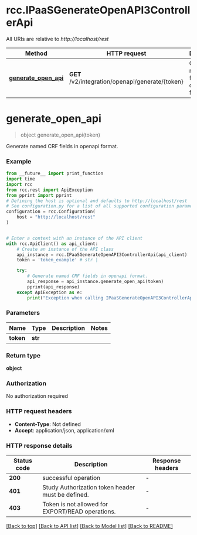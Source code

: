 # rcc.IPaaSGenerateOpenAPI3ControllerApi

All URIs are relative to *http://localhost/rest*

Method | HTTP request | Description
------------- | ------------- | -------------
[**generate_open_api**](IPaaSGenerateOpenAPI3ControllerApi.md#generate_open_api) | **GET** /v2/integration/openapi/generate/{token} | Generate named CRF fields in openapi format.


# **generate_open_api**
> object generate_open_api(token)

Generate named CRF fields in openapi format.

### Example

```python
from __future__ import print_function
import time
import rcc
from rcc.rest import ApiException
from pprint import pprint
# Defining the host is optional and defaults to http://localhost/rest
# See configuration.py for a list of all supported configuration parameters.
configuration = rcc.Configuration(
    host = "http://localhost/rest"
)


# Enter a context with an instance of the API client
with rcc.ApiClient() as api_client:
    # Create an instance of the API class
    api_instance = rcc.IPaaSGenerateOpenAPI3ControllerApi(api_client)
    token = 'token_example' # str | 

    try:
        # Generate named CRF fields in openapi format.
        api_response = api_instance.generate_open_api(token)
        pprint(api_response)
    except ApiException as e:
        print("Exception when calling IPaaSGenerateOpenAPI3ControllerApi->generate_open_api: %s\n" % e)
```

### Parameters

Name | Type | Description  | Notes
------------- | ------------- | ------------- | -------------
 **token** | **str**|  | 

### Return type

**object**

### Authorization

No authorization required

### HTTP request headers

 - **Content-Type**: Not defined
 - **Accept**: application/json, application/xml

### HTTP response details
| Status code | Description | Response headers |
|-------------|-------------|------------------|
**200** | successful operation |  -  |
**401** | Study Authorization token header must be defined. |  -  |
**403** | Token is not allowed for EXPORT/READ operations. |  -  |

[[Back to top]](#) [[Back to API list]](../README.md#documentation-for-api-endpoints) [[Back to Model list]](../README.md#documentation-for-models) [[Back to README]](../README.md)

